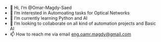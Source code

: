- 👋 Hi, I’m @Omar-Magdy-Saed
- 👀 I’m interested in Automoating tasks for Optical Networks 
- 🌱 I’m currently learning Python and AI
- 💞️ I’m looking to collaborate on all kind of automation projects and Basic AI 
- 📫 How to reach me via  email eng.oamr.magdy@gmail.com

<!---
Omar-Magdy-Saed/Omar-Magdy-Saed is a ✨ special ✨ repository because its `README.md` (this file) appears on your GitHub profile.
You can click the Preview link to take a look at your changes.
--->

